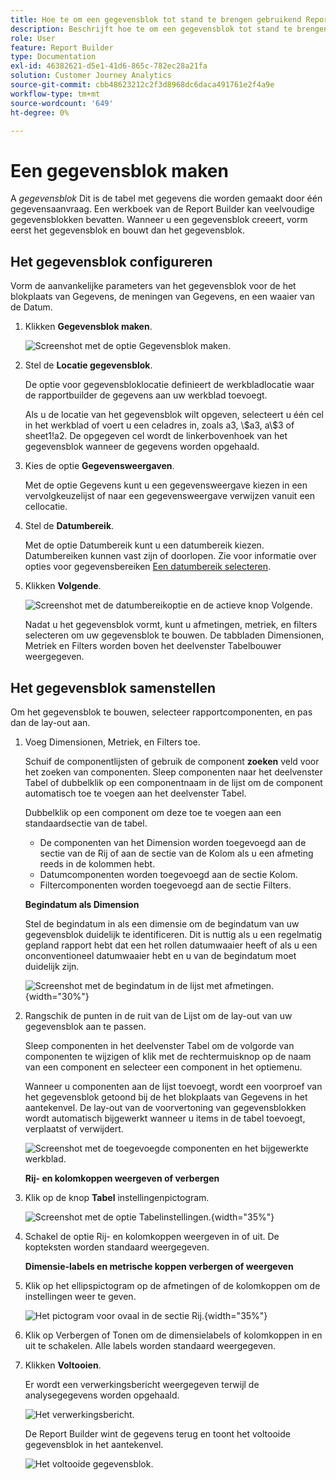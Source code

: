 ```yaml
---
title: Hoe te om een gegevensblok tot stand te brengen gebruikend Report Builder in Customer Journey Analytics
description: Beschrijft hoe te om een gegevensblok tot stand te brengen.
role: User
feature: Report Builder
type: Documentation
exl-id: 46382621-d5e1-41d6-865c-782ec28a21fa
solution: Customer Journey Analytics
source-git-commit: cbb48623212c2f3d8968dc6daca491761e2f4a9e
workflow-type: tm+mt
source-wordcount: '649'
ht-degree: 0%

---
```


# Een gegevensblok maken

A *gegevensblok* Dit is de tabel met gegevens die worden gemaakt door één gegevensaanvraag. Een werkboek van de Report Builder kan veelvoudige gegevensblokken bevatten. Wanneer u een gegevensblok creeert, vorm eerst het gegevensblok en bouwt dan het gegevensblok.

## Het gegevensblok configureren

Vorm de aanvankelijke parameters van het gegevensblok voor de het blokplaats van Gegevens, de meningen van Gegevens, en een waaier van de Datum.

1. Klikken **Gegevensblok maken**.

   ![Screenshot met de optie Gegevensblok maken.](./assets/create_db.png)

1. Stel de **Locatie gegevensblok**.

   De optie voor gegevensbloklocatie definieert de werkbladlocatie waar de rapportbuilder de gegevens aan uw werkblad toevoegt.

   Als u de locatie van het gegevensblok wilt opgeven, selecteert u één cel in het werkblad of voert u een celadres in, zoals a3, \\\$a3, a\\$3 of sheet1!a2. De opgegeven cel wordt de linkerbovenhoek van het gegevensblok wanneer de gegevens worden opgehaald.

1. Kies de optie **Gegevensweergaven**.

   Met de optie Gegevens kunt u een gegevensweergave kiezen in een vervolgkeuzelijst of naar een gegevensweergave verwijzen vanuit een cellocatie.

1. Stel de **Datumbereik**.

   Met de optie Datumbereik kunt u een datumbereik kiezen. Datumbereiken kunnen vast zijn of doorlopen. Zie voor informatie over opties voor gegevensbereiken [Een datumbereik selecteren](select-date-range.md).

1. Klikken **Volgende**.

   ![Screenshot met de datumbereikoptie en de actieve knop Volgende.](./assets/choose_date_data_view3.png)

   Nadat u het gegevensblok vormt, kunt u afmetingen, metriek, en filters selecteren om uw gegevensblok te bouwen. De tabbladen Dimensionen, Metriek en Filters worden boven het deelvenster Tabelbouwer weergegeven.

## Het gegevensblok samenstellen

Om het gegevensblok te bouwen, selecteer rapportcomponenten, en pas dan de lay-out aan.

1. Voeg Dimensionen, Metriek, en Filters toe.

   Schuif de componentlijsten of gebruik de component **zoeken** veld voor het zoeken van componenten. Sleep componenten naar het deelvenster Tabel of dubbelklik op een componentnaam in de lijst om de component automatisch toe te voegen aan het deelvenster Tabel.

   Dubbelklik op een component om deze toe te voegen aan een standaardsectie van de tabel.

   - De componenten van het Dimension worden toegevoegd aan de sectie van de Rij of aan de sectie van de Kolom als u een afmeting reeds in de kolommen hebt.
   - Datumcomponenten worden toegevoegd aan de sectie Kolom.
   - Filtercomponenten worden toegevoegd aan de sectie Filters.

   **Begindatum als Dimension**

   Stel de begindatum in als een dimensie om de begindatum van uw gegevensblok duidelijk te identificeren. Dit is nuttig als u een regelmatig gepland rapport hebt dat een het rollen datumwaaier heeft of als u een onconventioneel datumwaaier hebt en u van de begindatum moet duidelijk zijn.

   ![Screenshot met de begindatum in de lijst met afmetingen.](./assets/start-date-dimension.png){width="30%"}

1. Rangschik de punten in de ruit van de Lijst om de lay-out van uw gegevensblok aan te passen.

   Sleep componenten in het deelvenster Tabel om de volgorde van componenten te wijzigen of klik met de rechtermuisknop op de naam van een component en selecteer een component in het optiemenu.

   Wanneer u componenten aan de lijst toevoegt, wordt een voorproef van het gegevensblok getoond bij de het blokplaats van Gegevens in het aantekenvel. De lay-out van de voorvertoning van gegevensblokken wordt automatisch bijgewerkt wanneer u items in de tabel toevoegt, verplaatst of verwijdert.

   ![Screenshot met de toegevoegde componenten en het bijgewerkte werkblad.](./assets/image10.png)

   **Rij- en kolomkoppen weergeven of verbergen**

1. Klik op de knop **Tabel** instellingenpictogram.

   ![Screenshot met de optie Tabelinstellingen.](./assets/table-settings.png){width="35%"}

1. Schakel de optie Rij- en kolomkoppen weergeven in of uit. De kopteksten worden standaard weergegeven.

   **Dimensie-labels en metrische koppen verbergen of weergeven**

1. Klik op het ellipspictogram op de afmetingen of de kolomkoppen om de instellingen weer te geven.

   ![Het pictogram voor ovaal in de sectie Rij.](./assets/row-heading.png){width="35%"}

1. Klik op Verbergen of Tonen om de dimensielabels of kolomkoppen in en uit te schakelen. Alle labels worden standaard weergegeven.

1. Klikken **Voltooien**.

   Er wordt een verwerkingsbericht weergegeven terwijl de analysegegevens worden opgehaald.

   ![Het verwerkingsbericht.](./assets/image11.png)

   De Report Builder wint de gegevens terug en toont het voltooide gegevensblok in het aantekenvel.

   ![Het voltooide gegevensblok.](./assets/image12.png)
